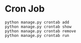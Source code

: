 
# Cron Job
    python manage.py crontab add
    python manage.py crontab show
    python manage.py crontab remove
    python manage.py crontab run